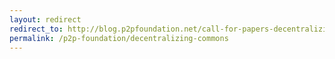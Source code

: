```yaml
---
layout: redirect
redirect_to: http://blog.p2pfoundation.net/call-for-papers-decentralizing-the-commons/2015/12/21
permalink: /p2p-foundation/decentralizing-commons
---
```

